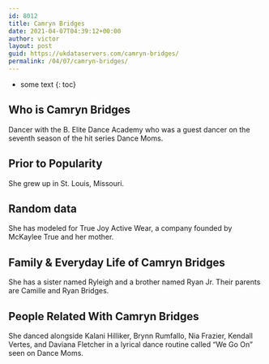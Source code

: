 ```yaml
---
id: 8012
title: Camryn Bridges
date: 2021-04-07T04:39:12+00:00
author: victor
layout: post
guid: https://ukdataservers.com/camryn-bridges/
permalink: /04/07/camryn-bridges/
---
```


* some text
{: toc}


## Who is Camryn Bridges



Dancer with the B. Elite Dance Academy who was a guest dancer on the seventh season of the hit series Dance Moms.

                
                
                
## Prior to Popularity



She grew up in St. Louis, Missouri. 

                
                
                
## Random data



She has modeled for True Joy Active Wear, a company founded by McKaylee True and her mother. 

                
                
                
## Family & Everyday Life of Camryn Bridges



She has a sister named Ryleigh and a brother named Ryan Jr. Their parents are Camille and Ryan Bridges. 

                
                
                
## People Related With Camryn Bridges



She danced alongside Kalani Hilliker, Brynn Rumfallo, Nia Frazier, Kendall Vertes, and Daviana Fletcher in a lyrical dance routine called &#8220;We Go On&#8221; seen on Dance Moms.

                
              
            
          
          
          